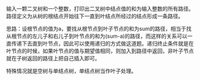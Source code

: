 输入一颗二叉树和一个整数，打印出二叉树中结点值的和为输入整数的所有路径。路径定义为从树的根结点开始往下一直到叶结点所经过的结点形成一条路径。

思路：设根节点的值为a，要找从根节点到叶子节点的和为sum的路径，相当于找从根节点的左儿子和右儿子到叶节点的和为(sum-a)的路径，而这样的关系可以一直传递下去直到叶节点，因此可以使用递归的方式做这道题。递归终止条件就是在叶节点的时候，如果叶节点的值与期望值相同，则加入到路径中返回，非叶子节点就在子树返回的路径上把自己插入即可。

特殊情况就是空树与单结点树，单结点树当作叶子处理。